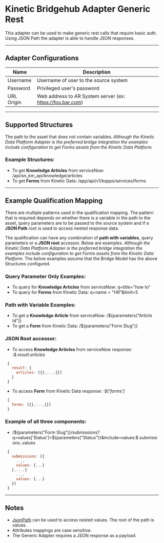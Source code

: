 # Kinetic Bridgehub Adapter Generic Rest
This adapter can be used to make generic rest calls that require basic auth.  Using JSON Path the adapter is able to handle JSON responses.
___
## Adapter Configurations
Name | Description
------------ | -------------
Username | Username of user to the source system
Password | Privileged user's password
URL Origin | Web address to AR System server (ex: https://foo.bar.com)
___
## Supported Structures
The path to the asset that does not contain variables.  _Although the Kinetic Data Platform Adapter is the preferred bridge integration the examples include configuration to get Forms assets from the Kinetic Data Platform._

### Example Structures:
* To get **Knowledge Articles** from serviceNow: /api/sn_km_api/knowledge/articles
* To get **Forms** from Kinetic Data: /app/api/v1/kapps/services/forms

___
## Example Qualification Mapping
There are multiple patterns used in the qualification mapping.  The pattern that is required depends on whether there is a variable in the path to the asset, query parameters are to be passed to the source system and if a **JSON Path** root is used to access nested response data.

The qualification can have any combination of **path with variables**, query parameters or a **JSON root** accessor.  Below are examples.  _Although the Kinetic Data Platform Adapter is the preferred bridge integration the examples include configuration to get Forms assets from the Kinetic Data Platform._  The below examples assume that the Bridge Model has the above Structures configured.

### Query Parameter Only Examples:
* To query for **Knowledge Articles** from serviceNow: q=title="how to"
* To query for **Forms** from Kinetic Data: q=name *=* "HR"&limit=5

### Path with Variable Examples:
* To get a **Knowledge Article** from serviceNow: /${parameters("Article Id")}
* To get a **Form** from Kinetic Data: /${parameters("Form Slug")}

### JSON Root accessor:
* To access **Knowledge Articles** from serviceNow response: _:$.result.articles_
``` javascript
 {
   result: {
     articles: [{},...,{}]
   }
 }
```

* To access **Form** from Kinetic Data response: _:$['forms']_
``` javascript
 {
   forms: [{},...,{}]
 }
```

### Example of all three components:
* /${parameters("Form Slug")}/submissions?q=values['Status']=${parameters("Status")}&include=values:$.submissions..values
``` javascript
 {
   submissions: [{
     ...,
     values: {...}
   },...,{
     ...,
     values: {...}
   }]
 }
```
___
## Notes
* [JsonPath](https://github.com/json-path/JsonPath#path-examples) can be used to access nested values. The root of the path is values.
* Attributes mappings are case sensitive.
* The Generic Adapter requires a JSON response as a payload.
